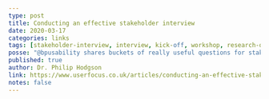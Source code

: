 ```yaml
---
type: post
title: Conducting an effective stakeholder interview
date: 2020-03-17
categories: links
tags: [stakeholder-interview, interview, kick-off, workshop, research-questions]
posse: "@bpusability shares buckets of really useful questions for stakeholder interviews. A really fantastic post!"
published: true
author: Dr. Philip Hodgson
link: https://www.userfocus.co.uk/articles/conducting-an-effective-stakeholder-interview.html
notes: false
---
```

